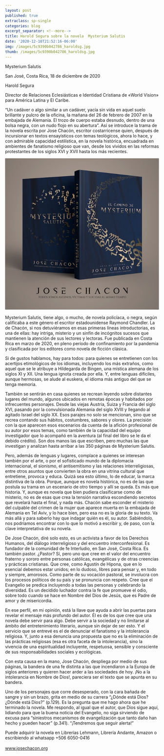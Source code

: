 ```yaml
---
layout: post
published: true
extraclass: sp-single
categories: blog
excerpt_separator: <!--more-->
title: Harold Segura sobre la novela  Mysterium Salutis
date: '2020-12-18T21:52:16-06:00'
img: /images/5c9390b042786_haroldsg.jpg
thumb: /images/5c9390b042786_haroldsg.jpg
---
```

Mysterium Salutis


San José, Costa Rica, 18 de diciembre de 2020


Harold Segura


Director de Relaciones Eclesiásticas e Identidad Cristiana de «World Vision» para América Latina y El Caribe.

**<!--more-->**

“Un cadáver o algo similar a un cadáver, yacía sin vida en aquel suelo brillante y pulcro de la oficina, la mañana del 26 de febrero de 2007 en la embajada de Alemania. El trozo de cuerpo estaba desnudo, dentro de una bolsa negra, con un nudo flojo en su abertura”. Así se introduce la trama de la novela escrita por Jose Chacón, escritor costarricense quien, después de incursionar en textos ensayísticos con temas teológicos, ahora lo hace, y con admirable capacidad estilística, en la novela histórica, encuadrada en ambientes de fanatismo religioso que van, desde los vividos en las reformas protestantes de los siglos XVI y XVII hasta los más recientes. 

![](/images/previo-5.jpg)

Mysterium Salutis, tiene algo, o mucho, de novela policíaca, o negra, según calificaba a este género el escritor estadounidense Raymond Chandler. La de Chacón, si nos detuviéramos en esas primeras líneas introductorias, es una de ellas: hay intriga, misterio y un sinfín de incógnitos sucesos que mantienen la atención de sus lectores y lectoras. Fue publicada en Costa Rica en marzo de 2020, en pleno período de confinamiento por la pandemia y clasificada por los editores como novela de ficción clásica.

Si de gustos hablamos, hay para todos: para quienes se entretienen con los acertijos etimológicos de los idiomas, incluyendo los más extraños, como aquel que se le atribuye a Hildegarda de Bingen, una mística alemana de los siglos XI y XII. Una lengua ignota creada por ella. Y, entre lenguas difíciles, aunque hermosas, se alude al euskera, el idioma más antiguo del que se tenga memoria. 

También se sentirán en casa quienes se recrean leyendo sobre distantes lugares del mundo, algunos ubicados en remotas épocas y habitados por infrecuentes personajes. Desde las viejas Austria, Suiza y Francia del siglo XVI, pasando por la convulsionada Alemania del siglo XVIII y llegando al agitado Israel del siglo XX. Esos parajes no solo se mencionan, sino que se recrea contando sus hábitos, costumbres, sabores y olores. La precisión con la que aparecen esos escenarios da cuenta de la afición profesional de su autor por esos temas, como también de la capacidad del equipo investigador que lo acompañó en la aventura (al final del libro se le da el debido crédito). Son dos manos las que escriben, pero muchas las que investigan y analizan hasta arribar a las 350 páginas de Mysterium Salutis.

Pero, además de lenguas y lugares, complace a quienes se interesan también por el arte, o por el sofisticado mundo de la diplomacia internacional, el sionismo, el antisemitismo y las relaciones interreligiosas, entre otros asuntos que convierten la obra en una vitrina cultural que entretiene, provoca y educa. Quizá sea esto último, lo de educar, la marca distintiva de la obra. Porque, aunque es novela histórica, no es de las que postula su trama en un escenario de otro tiempo y allí se queda. Es más que historia. Y, aunque es novela que bien pudiera clasificarse como de misterio, no es de esas que crea la tensión narrativa escondiendo secretos que revelará hasta el final, y nada más. Chacón sabe esconder el misterio del culpable del crimen de la mujer que aparece muerta en la embajada de Alemania en Tel Aviv, y lo hace bien, pero esa no es la gloria de su texto. Va más allá y para saberlo hay que indagar quién es él, su autor. Sabiéndolo, nos podríamos encontrar con lo que lo motivó a escribir y, de paso, con la clave interpretativa de su novela.

De Jose Chacón, diré solo esto, es un activista a favor de los Derechos Humanos, del diálogo interreligioso y del encuentro interconfesional. Es fundador de la comunidad de fe Interludio, en San José, Costa Rica. Es también pastor. ¿Pastor? Sí, pero uno que cree en el valor del encuentro fraterno y sororo entre personas católicas, evangélicas y de otras creencias y prácticas cristianas. Que cree, como Agustín de Hipona, que en lo esencial debemos estar unidos; en lo dudoso, libres para pensar y, en todo y siempre, amorosos. Como parte de su vocación pastoral, se involucra con los procesos políticos de su país y se pronuncia con respeto. Cree que el Evangelio se predica incluyendo a todas las personas y celebrando la diversidad. Es un decidido luchador contra la fe que promueve el odio, sobre todo cuando se hace en Nombre del Dios de Jesús, que es Padre de amor y de misericordia.  

En ese perfil, en mi opinión, está la llave que ayuda a abrir las puertas para revelar el mensaje más profundo del autor. Él es de los que cree que una novela debe servir para algo. Debe servir a la sociedad y no limitarse al ámbito del entretenimiento literario, aunque sin dejar de ser esto. Y el servicio que se entrevé es el de denunciar el fanatismo y la intolerancia religiosa. Y, junto a esa denuncia una propuesta que no es la eliminación de las prácticas religiosas (esa es otra faceta de la intolerancia), sino la vivencia de una espiritualidad incluyente, respetuosa, sensible y consciente de sus responsabilidades sociales y ecológicas. 

Con esta causa en la mano, Jose Chacón, despliega por medio de sus páginas, la bandera de una fe distinta a las que incendiaron a la Europa de siglos anteriores y quieren hacer arder a las sociedades de hoy. ¡No a la intolerancia en Nombre de Dios!, pareciera ser el texto que se apunta en su bandera. 

Uno de los personajes que corre desesperado, con la cara bañada de sangre y sin un brazo, grita en medio de su carrera “¿Dónde está Dios? ¿Dónde está Dios?” (p.129). Es la pregunta que me hago ahora que he terminado la novela. Me respondo, al igual que el autor, que Dios sigue aquí, lidiando para que la buena noticia del Evangelio, no siga sirviendo de excusa para “siniestros mecanismos de evangelización que tanto daño han hecho y pueden hacer” (p.341). “¡Tendremos que seguir alerta!”

Puede adquirir la novela en Librerías Lehmann, Librería Andante, Amazon o escribiendo al whatsapp +506 6050-0416\
\
www.josechacon.org
